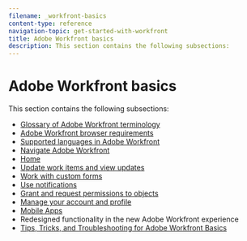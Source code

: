 ```yaml
---
filename: _workfront-basics
content-type: reference
navigation-topic: get-started-with-workfront
title: Adobe Workfront basics
description: This section contains the following subsections:
---
```


# Adobe Workfront basics

This section contains the following subsections:

* [Glossary of Adobe Workfront terminology](../workfront-basics/navigate-workfront/workfront-navigation/workfront-terminology-glossary.md) 
* [Adobe Workfront browser requirements](../workfront-basics/workfront-browser-requirements.md) 
* [Supported languages in Adobe Workfront](../workfront-basics/supported-languages-in-workfront.md) 
* [Navigate Adobe Workfront](../workfront-basics/navigate-workfront/navigate-workfront.md) 
* [Home](../workfront-basics/using-home/home.md) 
* [Update work items and view updates](../workfront-basics/updating-work-items-and-viewing-updates/update-work-items-and-view-updates.md) 
* [Work with custom forms](../workfront-basics/work-with-custom-forms/work-with-custom-forms.md) 
* [Use notifications](../workfront-basics/using-notifications/use-notifications.md) 
* [Grant and request permissions to objects](../workfront-basics/grant-and-request-access-to-objects/grant-and-request-access-to-objects.md) 
* [Manage your account and profile](../workfront-basics/manage-your-account-and-profile/manage-your-account-and-profile.md) 
* [Mobile Apps](../workfront-basics/mobile-apps/mobile-apps.md) 
* Redesigned functionality in the new Adobe Workfront experience
* [Tips, Tricks, and Troubleshooting for Adobe Workfront Basics](../workfront-basics/tips-tricks-and-troubleshooting/tips-tricks-troubleshooting-basics.md)

